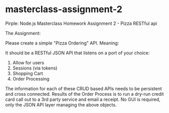 # masterclass-assignment-2
Pirple: Node.js Masterclass Homework Assignment 2 - Pizza RESTful api

The Assignment:

Please create a simple "Pizza Ordering" API. Meaning:

It should be a RESTful JSON API that listens on a port of your choice:
1. Allow for users
2. Sessions (via tokens)
3. Shopping Cart
4. Order Processing

The information for each of these CRUD based APIs needs to be persistent and cross connected.
Results of the Order Process is to run a dry-run credit card call out to a 3rd party service and email a receipt.
No GUI is required, only the JSON API layer managing the above objects.
